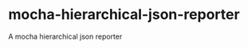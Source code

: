 mocha-hierarchical-json-reporter
================================

A mocha hierarchical json reporter
